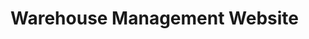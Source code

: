 # Warehouse Management Website
<!-- Make sure you create two private repos. One for the client side. Another for the server side.

## [Client Side Private repo link](https://classroom.github.com/a/Y0bAS9YS)
Click here for the private repo: [https://classroom.github.com/a/Y0bAS9YS](https://classroom.github.com/a/Y0bAS9YS)



## [Server Side Private repo link](https://classroom.github.com/a/ldz96-w6)
Click here for the private repo: [https://classroom.github.com/a/ldz96-w6](https://classroom.github.com/a/ldz96-w6) -->